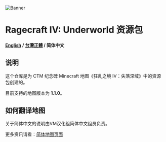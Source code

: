 ![Banner](https://ctmrepository.com/map_img/6926650110728662.PNG)

# Ragecraft IV: Underworld 资源包
#### [English](https://github.com/champsing/Ragecraft-IV-resourcepack/blob/master/readme/README.md) / [台灣正體](https://github.com/champsing/Ragecraft-IV-resourcepack/blob/master/readme/README_tw.md) / 简体中文

## 说明
这个仓库是为 CTM 纪念碑 Minecraft 地图《狂乱之境 IV：失落深域》中的资源包创建的。

目前支持的地图版本为 **1.1.0**。

## 如何翻译地图

关于简体中文的说明由VM汉化组简体中文组员负责。

更多资讯请看：[简体地图页面](https://beta.vmct-cn.top/tw/map/rc4#%E5%85%B6%E4%BB%96)